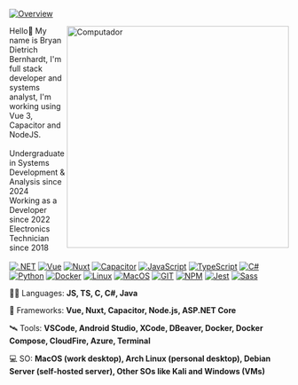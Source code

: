 [![Overview](https://img.shields.io/static/v1?label=Overview&message=bryandbernhardt&color=008dc5&style=for-the-badge&logo=GitHub&labelColor=323330)](https://github.com/bryandbernhardt)
    
<img src="https://raw.githubusercontent.com/MicaelliMedeiros/micaellimedeiros/master/image/computer-illustration.png" min-width="400px" max-width="400px" width="400px" align="right" alt="Computador">

Hello👋 My name is Bryan Dietrich Bernhardt, I'm full stack developer and systems analyst, I'm working using Vue 3, Capacitor and NodeJS.</br>
</br>
Undergraduate in Systems Development & Analysis since 2024</br>
Working as a Developer since 2022</br>
Electronics Technician since 2018</br>
</br>
[![.NET](https://img.shields.io/badge/.NET-323330?style=for-the-badge&logo=.net&logoColor=008dc5)](https://github.com/bryandbernhardt)
[![Vue](https://img.shields.io/badge/Vue-323330?style=for-the-badge&logo=vue.js&logoColor=008dc5)](https://github.com/bryandbernhardt)
[![Nuxt](https://img.shields.io/badge/Nuxt-323330?style=for-the-badge&logo=nuxt&logoColor=008dc5)](https://github.com/bryandbernhardt)
[![Capacitor](https://img.shields.io/badge/capacitor-323330?style=for-the-badge&logo=capacitor&logoColor=008dc5)](https://github.com/bryandbernhardt)
[![JavaScript](https://img.shields.io/badge/JavaScript-323330?style=for-the-badge&logo=javascript&logoColor=008dc5)](https://github.com/bryandbernhardt)
[![TypeScript](https://img.shields.io/badge/TypeScript-323330?style=for-the-badge&logo=typescript&logoColor=008dc5)](https://github.com/bryandbernhardt)
[![C#](https://img.shields.io/badge/C%23-323330?style=for-the-badge&logo=c-sharp&logoColor=008dc5)](https://github.com/bryandbernhardt)
[![Python](https://img.shields.io/badge/Python-323330.svg?style=for-the-badge&logo=Python&logoColor=008dc5)](https://github.com/bryandbernhardt)
[![Docker](https://img.shields.io/badge/Docker-323330?style=for-the-badge&logo=docker&logoColor=008dc5)](https://github.com/bryandbernhardt)
[![Linux](https://img.shields.io/badge/Linux-323330.svg?style=for-the-badge&logo=linux&logoColor=008dc5)](https://github.com/bryandbernhardt)
[![MacOS](https://img.shields.io/badge/Mac%20OS-323330?style=for-the-badge&logo=apple&logoColor=008dc5)](https://github.com/bryandbernhardt)
[![GIT](https://img.shields.io/badge/GIT-323330.svg?style=for-the-badge&logo=git&logoColor=008dc5)](https://github.com/bryandbernhardt)
[![NPM](https://img.shields.io/badge/NPM-323330.svg?style=for-the-badge&logo=npm&logoColor=008dc5)](https://github.com/bryandbernhardt)
[![Jest](https://img.shields.io/badge/jest-323330?style=for-the-badge&logo=jest&logoColor=008dc5)](https://github.com/bryandbernhardt)
[![Sass](https://img.shields.io/badge/SASS-323330.svg?style=for-the-badge&logo=SASS&logoColor=008dc5)](https://github.com/bryandbernhardt)

🧑‍🚀 Languages: **JS, TS, C, C#, Java**

🚀 Frameworks: **Vue, Nuxt, Capacitor, Node.js, ASP.NET Core**

🛰️ Tools: **VSCode, Android Studio, XCode, DBeaver, Docker, Docker Compose, CloudFire, Azure, Terminal**

💻 SO: **MacOS (work desktop), Arch Linux (personal desktop), Debian Server (self-hosted server), Other SOs like Kali and Windows (VMs)**
